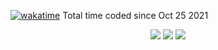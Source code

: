 [![wakatime](https://wakatime.com/badge/user/f492a0d2-e3af-4906-99eb-53fb16bacca5.svg)](https://wakatime.com/@f492a0d2-e3af-4906-99eb-53fb16bacca5) Total time coded since Oct 25 2021
<p align="center">
  <img src = "https://github-readme-stats.vercel.app/api?username=Suqatri&show_icons=true&count_private=true&theme=algolia&hide_border=true&hide=issues&bg_color=00000000">
  <img src = "https://github-readme-stats.vercel.app/api/top-langs/?username=Suqatri&layout=compact&hide_border=true&theme=algolia&bg_color=00000000&langs_count=6&count_private=true">

  <img src = "https://github-readme-streak-stats.herokuapp.com?user=Suqatri&theme=algolia&hide_border=true&background=FFFFFF00&count_private=true">
  <br>
  <br>
</p>
